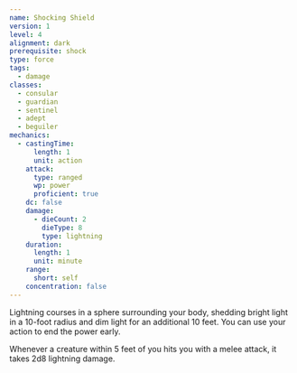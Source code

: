 ```yaml
---
name: Shocking Shield
version: 1
level: 4
alignment: dark
prerequisite: shock
type: force
tags:
  - damage
classes:
  - consular
  - guardian
  - sentinel
  - adept
  - beguiler
mechanics:
  - castingTime:
      length: 1
      unit: action
    attack:
      type: ranged
      wp: power
      proficient: true
    dc: false
    damage:
      - dieCount: 2
        dieType: 8
        type: lightning
    duration:
      length: 1
      unit: minute
    range:
      short: self
    concentration: false
---
```

Lightning courses in a sphere surrounding your body, shedding bright light in a 10-foot radius and dim light for an additional 10 feet. You can use your action to end the power early.

Whenever a creature within 5 feet of you hits you with a melee attack, it takes 2d8 lightning damage.
    